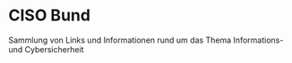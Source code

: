 # CISO Bund
Sammlung von Links und Informationen rund um das Thema Informations- und Cybersicherheit
